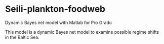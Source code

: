 # Seili-plankton-foodweb
Dynamic Bayes net model with Matlab for Pro Gradu

This model is a dynamic Bayes net model to examine possible regime shifts in the Baltic Sea. 

